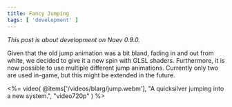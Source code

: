 ```yaml
---
title: Fancy Jumping
tags: [ 'development' ]
---
```


*This post is about development on Naev 0.9.0.*

Given that the old jump animation was a bit bland, fading in and out from
white, we decided to give it a new spin with GLSL shaders. Furthermore, it is
now possible to use multiple different jump animations. Currently only two are
used in-game, but this might be extended in the future.

<%= video( @items['/videos/blarg/jump.webm'], "A quicksilver jumping into a new system.", "video720p" ) %>
